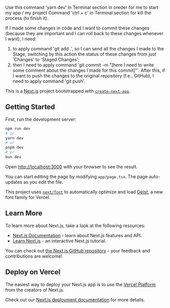 Use this command 'yarn dev' in Terminal section in oreder for me to start my app / my project
Command 'ctrl + c' in Terminal section for kill the process (to finish it).

If I made some changes in code and I want to commit these changes (because they are important and I can roll back to these changes whenever I want), I need:
1) to apply command 'git add .', so I can send all the changes I made to the Stage, switching by this action the status of these changes from just 'Changes' to 'Staged Changes';
2) then I need to apply command 'git commit -m "[here I need to write some comment about the changes I made for this commit]"'.
After this, if I want to push the changes to the original repository (f.e., GitHub), I need to apply command 'git push'.




















This is a [Next.js](https://nextjs.org) project bootstrapped with [`create-next-app`](https://nextjs.org/docs/app/api-reference/cli/create-next-app).

## Getting Started

First, run the development server:

```bash
npm run dev
# or
yarn dev
# or
pnpm dev
# or
bun dev
```

Open [http://localhost:3000](http://localhost:3000) with your browser to see the result.

You can start editing the page by modifying `app/page.tsx`. The page auto-updates as you edit the file.

This project uses [`next/font`](https://nextjs.org/docs/app/building-your-application/optimizing/fonts) to automatically optimize and load [Geist](https://vercel.com/font), a new font family for Vercel.

## Learn More

To learn more about Next.js, take a look at the following resources:

- [Next.js Documentation](https://nextjs.org/docs) - learn about Next.js features and API.
- [Learn Next.js](https://nextjs.org/learn) - an interactive Next.js tutorial.

You can check out [the Next.js GitHub repository](https://github.com/vercel/next.js) - your feedback and contributions are welcome!

## Deploy on Vercel

The easiest way to deploy your Next.js app is to use the [Vercel Platform](https://vercel.com/new?utm_medium=default-template&filter=next.js&utm_source=create-next-app&utm_campaign=create-next-app-readme) from the creators of Next.js.

Check out our [Next.js deployment documentation](https://nextjs.org/docs/app/building-your-application/deploying) for more details.
